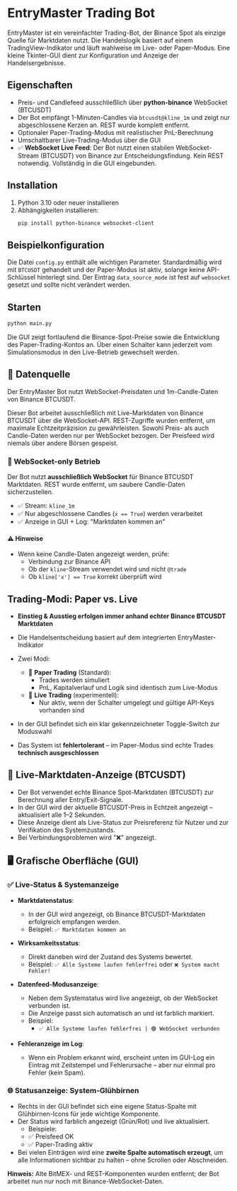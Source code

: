 # EntryMaster Trading Bot

EntryMaster ist ein vereinfachter Trading-Bot, der Binance Spot als einzige Quelle
für Marktdaten nutzt. Die Handelslogik basiert auf einem TradingView-Indikator und
läuft wahlweise im Live- oder Paper-Modus. Eine kleine Tkinter-GUI dient zur
Konfiguration und Anzeige der Handelsergebnisse.

## Eigenschaften
* Preis- und Candlefeed ausschließlich über **python-binance** WebSocket (BTCUSDT)
* Der Bot empfängt 1-Minuten-Candles via `btcusdt@kline_1m` und zeigt nur abgeschlossene Kerzen an. REST wurde komplett entfernt.
* Optionaler Paper-Trading-Modus mit realistischer PnL-Berechnung
* Umschaltbarer Live-Trading-Modus über die GUI
* ✅ **WebSocket Live Feed**: Der Bot nutzt einen stabilen WebSocket-Stream (BTCUSDT) von Binance zur Entscheidungsfindung. Kein REST notwendig. Vollständig in die GUI eingebunden.

## Installation
1. Python 3.10 oder neuer installieren
2. Abhängigkeiten installieren:
   ```bash
   pip install python-binance websocket-client
   ```

## Beispielkonfiguration
Die Datei `config.py` enthält alle wichtigen Parameter. Standardmäßig wird mit
`BTCUSDT` gehandelt und der Paper-Modus ist aktiv, solange keine API-Schlüssel
hinterlegt sind. Der Eintrag `data_source_mode` ist fest auf `websocket`
gesetzt und sollte nicht verändert werden.


## Starten
```bash
python main.py
```
Die GUI zeigt fortlaufend die Binance-Spot-Preise sowie die Entwicklung des Paper-Trading-Kontos an. Über einen Schalter kann jederzeit vom Simulationsmodus in den Live-Betrieb gewechselt werden.

## 📡 Datenquelle

Der EntryMaster Bot nutzt WebSocket-Preisdaten und 1m-Candle-Daten von Binance BTCUSDT.

Dieser Bot arbeitet ausschließlich mit Live-Marktdaten von Binance BTCUSDT über
die WebSocket-API. REST-Zugriffe wurden entfernt, um maximale
Echtzeitpräzision zu gewährleisten. Sowohl Preis- als auch Candle-Daten werden nur per WebSocket bezogen.
Der Preisfeed wird niemals über andere Börsen gespeist.

### 📡 WebSocket-only Betrieb

Der Bot nutzt **ausschließlich WebSocket** für Binance BTCUSDT Marktdaten.
REST wurde entfernt, um saubere Candle-Daten sicherzustellen.

- ✅ Stream: `kline_1m`
- ✅ Nur abgeschlossene Candles (`x == True`) werden verarbeitet
- ✅ Anzeige in GUI + Log: "Marktdaten kommen an"

#### ⚠️ Hinweise
- Wenn keine Candle-Daten angezeigt werden, prüfe:
  - Verbindung zur Binance API
  - Ob der `kline`-Stream verwendet wird und nicht `@trade`
  - Ob `kline['x'] == True` korrekt überprüft wird

## Trading-Modi: Paper vs. Live

- **Einstieg & Ausstieg erfolgen immer anhand echter Binance BTCUSDT Marktdaten**
- Die Handelsentscheidung basiert auf dem integrierten EntryMaster-Indikator
- Zwei Modi:
    - 🧪 **Paper Trading** (Standard):
      - Trades werden simuliert
      - PnL, Kapitalverlauf und Logik sind identisch zum Live-Modus
    - 💼 **Live Trading** (experimentell):
      - Nur aktiv, wenn der Schalter umgelegt und gültige API-Keys vorhanden sind

- In der GUI befindet sich ein klar gekennzeichneter Toggle-Switch zur Moduswahl
- Das System ist **fehlertolerant** – im Paper-Modus sind echte Trades **technisch ausgeschlossen**

## 📡 Live-Marktdaten-Anzeige (BTCUSDT)

- Der Bot verwendet echte Binance Spot-Marktdaten (BTCUSDT) zur Berechnung aller Entry/Exit-Signale.
- In der GUI wird der aktuelle BTCUSDT-Preis in Echtzeit angezeigt – aktualisiert alle 1–2 Sekunden.
- Diese Anzeige dient als Live-Status zur Preisreferenz für Nutzer und zur Verifikation des Systemzustands.
- Bei Verbindungsproblemen wird "❌" angezeigt.

## 🖥️ Grafische Oberfläche (GUI)

### ✅ Live-Status & Systemanzeige

- **Marktdatenstatus**:
  - In der GUI wird angezeigt, ob Binance BTCUSDT-Marktdaten erfolgreich empfangen werden.
  - Beispiel: `✅ Marktdaten kommen an`

- **Wirksamkeitsstatus**:
  - Direkt daneben wird der Zustand des Systems bewertet.
  - Beispiel: `✅ Alle Systeme laufen fehlerfrei` oder `❌ System macht Fehler!`
- **Datenfeed-Modusanzeige**:
  - Neben dem Systemstatus wird live angezeigt, ob der WebSocket verbunden ist.
  - Die Anzeige passt sich automatisch an und ist farblich markiert.
  - Beispiel:
    - `✅ Alle Systeme laufen fehlerfrei | 🟢 WebSocket verbunden`

- **Fehleranzeige im Log**:
  - Wenn ein Problem erkannt wird, erscheint unten im GUI-Log ein Eintrag mit Zeitstempel und Fehlerursache – aber nur einmal pro Fehler (kein Spam).

### 🌐 Statusanzeige: System-Glühbirnen

- Rechts in der GUI befindet sich eine eigene Status-Spalte mit Glühbirnen-Icons
  für jede wichtige Komponente.
- Der Status wird farblich angezeigt (Grün/Rot) und live aktualisiert.
  - Beispiele:
  - ✅ Preisfeed OK
  - ✅ Paper-Trading aktiv
- Bei vielen Einträgen wird eine **zweite Spalte automatisch erzeugt**, um alle
  Informationen sichtbar zu halten – ohne Scrollen oder Abschneiden.


**Hinweis:** Alte BitMEX- und REST-Komponenten wurden entfernt; der Bot arbeitet nun nur noch mit Binance-WebSocket-Daten.
